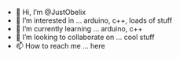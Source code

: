 - 👋 Hi, I’m @JustObelix
- 👀 I’m interested in ... arduino, c++, loads of stuff
- 🌱 I’m currently learning ... arduino, c++
- 💞️ I’m looking to collaborate on ... cool stuff
- 📫 How to reach me ... here


<!---
JustObelix/JustObelix is a ✨ special ✨ repository because its `README.md` (this file) appears on your GitHub profile.
You can click the Preview link to take a look at your changes.

Is this a markdown comment?
--->
